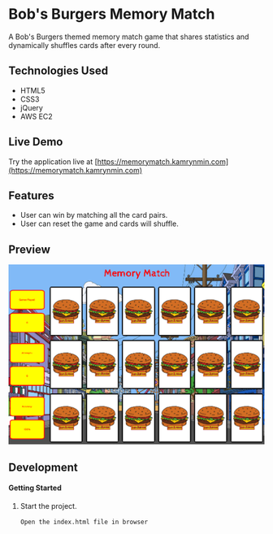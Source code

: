 # Bob's Burgers Memory Match

A Bob's Burgers themed memory match game that shares statistics and dynamically shuffles cards after every round.


## Technologies Used

- HTML5
- CSS3
- jQuery
- AWS EC2

## Live Demo

Try the application live at [https://memorymatch.kamrynmin.com](https://memorymatch.kamrynmin.com)

## Features

- User can win by matching all the card pairs.
- User can reset the game and cards will shuffle.

## Preview

![memory-match](assets/images/Preview.png)

## Development



#### Getting Started

1. Start the project.

    ```shell
    Open the index.html file in browser
    ```
